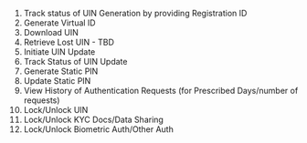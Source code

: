 1.	Track status of UIN Generation by providing Registration ID
2.	Generate Virtual ID
3.	Download UIN
4.	Retrieve Lost UIN - TBD
5.	Initiate UIN Update
6.	Track Status of UIN Update
7.	Generate Static PIN
8.	Update Static PIN 
9.	View History of Authentication Requests (for Prescribed Days/number of requests)
10.	Lock/Unlock UIN
11.	Lock/Unlock KYC Docs/Data Sharing 
12.	Lock/Unlock Biometric Auth/Other Auth
